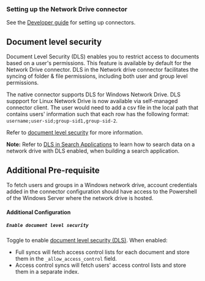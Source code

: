 ### Setting up the Network Drive connector

See the [Developer guide](../../docs/DEVELOPING.md) for setting up connectors.

## Document level security

Document Level Security (DLS) enables you to restrict access to documents based on a user's permissions.
This feature is available by default for the Network Drive connector.
DLS in the Network drive connector facilitates the syncing of folder & file permissions, including both user and group level permissions.

The native connector supports DLS for Windows Network Drive. DLS suppport for Linux Network Drive is now available  via self-managed connector client.
The user would need to add a csv file in the local path that contains users' information such that each row has the following format: `username;user-sid;group-sid1,group-sid-2`.

Refer to [document level security](https://www.elastic.co/guide/en/enterprise-search/master/dls.html) for more information.

**Note:** Refer to [DLS in Search Applications](https://www.elastic.co/guide/en/enterprise-search/master/dls-e2e-guide.html) to learn how to search data on a network drive with DLS enabled, when building a search application.

## Additional Pre-requisite

To fetch users and groups in a Windows network drive, account credentials added in the connector configuration should have access to the Powershell of the Windows Server where the network drive is hosted.

#### Additional Configuration

##### `Enable document level security`

Toggle to enable [document level security (DLS)](https://www.elastic.co/guide/en/enterprise-search/master/dls.html). When enabled:
- Full syncs will fetch access control lists for each document and store them in the `_allow_access_control` field.
- Access control syncs will fetch users' access control lists and store them in a separate index.
